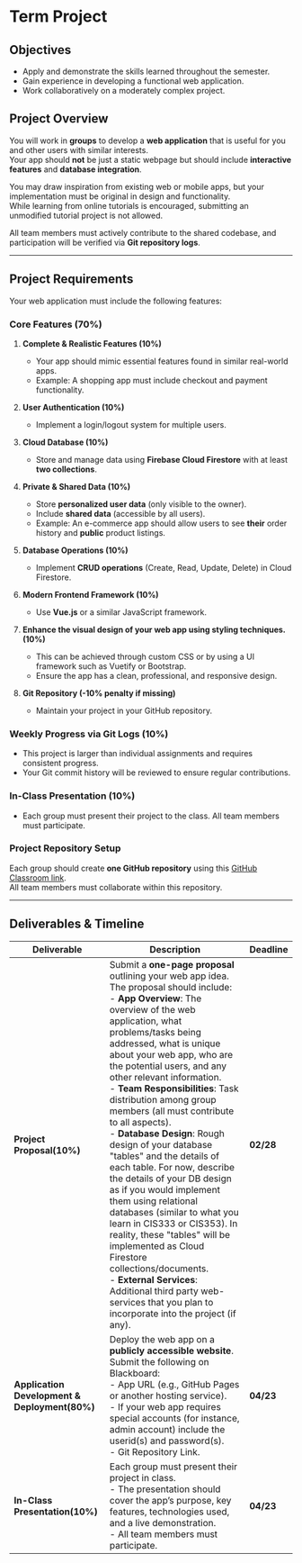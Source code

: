 # Term Project

## Objectives

- Apply and demonstrate the skills learned throughout the semester.
- Gain experience in developing a functional web application.
- Work collaboratively on a moderately complex project.

## Project Overview

You will work in **groups** to develop a **web application** that is useful for you and other users with similar interests.  
Your app should **not** be just a static webpage but should include **interactive features** and **database integration**.

You may draw inspiration from existing web or mobile apps, but your implementation must be original in design and functionality.  
While learning from online tutorials is encouraged, submitting an unmodified tutorial project is not allowed.

All team members must actively contribute to the shared codebase, and participation will be verified via **Git repository logs**.

---

## Project Requirements

Your web application must include the following features:

### Core Features (70%)

1. **Complete & Realistic Features (10%)**

   - Your app should mimic essential features found in similar real-world apps.
   - Example: A shopping app must include checkout and payment functionality.

2. **User Authentication (10%)**

   - Implement a login/logout system for multiple users.

3. **Cloud Database (10%)**

   - Store and manage data using **Firebase Cloud Firestore** with at least **two collections**.

4. **Private & Shared Data (10%)**

   - Store **personalized user data** (only visible to the owner).
   - Include **shared data** (accessible by all users).
   - Example: An e-commerce app should allow users to see **their** order history and **public** product listings.

5. **Database Operations (10%)**

   - Implement **CRUD operations** (Create, Read, Update, Delete) in Cloud Firestore.

6. **Modern Frontend Framework (10%)**

   - Use **Vue.js** or a similar JavaScript framework.

7. **Enhance the visual design of your web app using styling techniques.(10%)**

   - This can be achieved through custom CSS or by using a UI framework such as Vuetify or Bootstrap.
   - Ensure the app has a clean, professional, and responsive design.

8. **Git Repository (-10% penalty if missing)**
   - Maintain your project in your GitHub repository.

### Weekly Progress via Git Logs (10%)

- This project is larger than individual assignments and requires consistent progress.
- Your Git commit history will be reviewed to ensure regular contributions.

### In-Class Presentation (10%)

- Each group must present their project to the class. All team members must participate.

### Project Repository Setup

Each group should create **one GitHub repository** using this [GitHub Classroom link](https://classroom.github.com/a/mxK4dQXB).  
All team members must collaborate within this repository.

---

## **Deliverables & Timeline**

| Deliverable | Description | Deadline |
| --- | --- | --- |
| **Project Proposal(10%)** | Submit a **one-page proposal** outlining your web app idea. The proposal should include: <br> - **App Overview**: The overview of the web application, what problems/tasks being addressed, what is unique about your web app, who are the potential users, and any other relevant information. <br> - **Team Responsibilities**: Task distribution among group members (all must contribute to all aspects). <br> - **Database Design**: Rough design of your database "tables" and the details of each table. For now, describe the details of your DB design as if you would implement them using relational databases (similar to what you learn in CIS333 or CIS353). In reality, these "tables" will be implemented as Cloud Firestore collections/documents. <br> - **External Services**: Additional third party web-services that you plan to incorporate into the project (if any). | **02/28** |
| **Application Development & Deployment(80%)** | Deploy the web app on a **publicly accessible website**. Submit the following on Blackboard: <br> - App URL (e.g., GitHub Pages or another hosting service). <br> - If your web app requires special accounts (for instance, admin account) include the userid(s) and password(s). <br> - Git Repository Link. | **04/23** |
| **In-Class Presentation(10%)** | Each group must present their project in class. <br> - The presentation should cover the app’s purpose, key features, technologies used, and a live demonstration. <br> - All team members must participate. | **04/23** |
